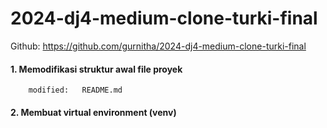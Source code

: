 # 2024-dj4-medium-clone-turki-final
Github: https://github.com/gurnitha/2024-dj4-medium-clone-turki-final


#### 1. Memodifikasi struktur awal file proyek

        modified:   README.md


#### 2. Membuat virtual environment (venv)